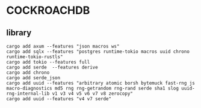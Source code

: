 # COCKROACHDB

## library
    cargo add axum --features "json macros ws"
    cargo add sqlx --features "postgres runtime-tokio macros uuid chrono runtime-tokio-rustls"
    cargo add tokio --features full
    cargo add serde  --features derive
    cargo add chrono
    cargo add serde_json
    cargo add uuid --features "arbitrary atomic borsh bytemuck fast-rng js macro-diagnostics md5 rng rng-getrandom rng-rand serde sha1 slog uuid-rng-internal-lib v1 v3 v4 v5 v6 v7 v8 zerocopy"
    cargo add uuid --features "v4 v7 serde"